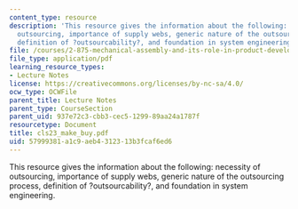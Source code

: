 ```yaml
---
content_type: resource
description: 'This resource gives the information about the following: necessity of
  outsourcing, importance of supply webs, generic nature of the outsourcing process,
  definition of ?outsourcability?, and foundation in system engineering.'
file: /courses/2-875-mechanical-assembly-and-its-role-in-product-development-fall-2004/57999381a1c9aeb4312313b3fcaf6ed6_cls23_make_buy.pdf
file_type: application/pdf
learning_resource_types:
- Lecture Notes
license: https://creativecommons.org/licenses/by-nc-sa/4.0/
ocw_type: OCWFile
parent_title: Lecture Notes
parent_type: CourseSection
parent_uid: 937e72c3-cbb3-cec5-1299-89aa24a1787f
resourcetype: Document
title: cls23_make_buy.pdf
uid: 57999381-a1c9-aeb4-3123-13b3fcaf6ed6
---
```

This resource gives the information about the following: necessity of outsourcing, importance of supply webs, generic nature of the outsourcing process, definition of ?outsourcability?, and foundation in system engineering.